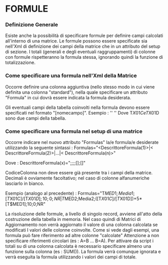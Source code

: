 # FORMULE

### Definizione Generale
Esiste anche la possibilità di specificare formule per definire campi calcolati all'interno di una matrice.
Le formule possono essere specificate sia nell'Xml di definizione dei campi della matrice che in un attributo del setup di sezione.
I totali (generali e degli eventuali raggruppamenti) di colonne con formule rispetteranno la formula stessa, ignorando quindi la funzione di totalizzazione.
### Come specificare una formula nell'Xml della Matrice
Occorre definire una colonna aggiuntiva (nello stesso modo in cui viene definita una colonna "standard"), nella quale specificare un attributo "Formula" in cui dovrà essere indicata la formula desiderata.

Gli eventuali campi della tabella coinvolti nella formula devono essere specificati nel formato "[nomecampo]".
Esempio : 
'<Colonna Cod="T$MED1" Txt="Media1" Tip="" Lun="10" IO="O" Ogg="NR" Formula="[T$X01C]/[T$X01D]"/>' '<Colonna Cod="T$MED2" Txt="Media2" Tip="" Lun="10" IO="O" Ogg="NR" Formula="([T$X01C]/[T$X01D])+5\*[T$MED1]"/>'
Dove T$X01C e T$X01D sono due campi della tabella.

### Come specificare una formula nel setup di una matrice
Occorre indicare nel nuovo attributo "Formulas" la/e formula/e desiderate utilizzando la seguente sintassi : 
Formulas="<DescrittoreFormula(1)>|< DescrittoreFormula(2)>|...|< DescrittoreFormula(n)>"

Dove :  DescrittoreFormula(x)="<CodiceColonna>;<TitoloColonna>;<Formula>;<Lunghezza>;[<Decimali>];[<Oggetto>]"

CodiceColonna non deve essere già presente tra i campi della matrice. Decimali è ovviamente facoltativo; nel caso di colonne alfanumeriche lasciarlo in bianco.

Esempio (analogo al precedente) : 
Formulas="T$MED1;Media1; [T$X01C]/[T$X01D];10;0;NR|T$MED2;Media2;([T$X01C]/[T$X01D])+5\*[T$MED1];10;0;NR"

La risoluzione delle formule, a livello di singolo record, avviene all'atto della costruzione della tabella in memoria. Nel caso quindi di Matrici di Aggiornamento non verrà aggiornato il valore di una colonna calcolata se modificati I valori delle colonne coinvolte.
Come si vede dagli esempi, una formula può fare riferimento ad altre colonne "calcolate"
Attenzione a non specificare riferimenti circolari (es :  A=B ... B=A).
Per attivare da script i totali su di una colonna calcolata è necessario specificare almeno una funzione sulla colonna (es :  SUM(<campo>)). La formula verrà comunque ignorata e verrà eseguita la formula utilizzando i valori dei campi di totale.



